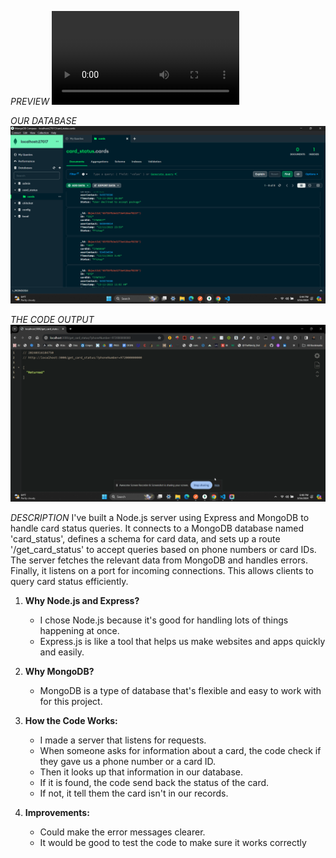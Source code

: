 *PREVIEW*
<video controls src="sample.mp4" title="Title"></video>

*OUR DATABASE*
![alt text](<Screenshot 2024-03-16 184418.png>)

*THE CODE OUTPUT*
![alt text](image.png)

*DESCRIPTION*
I've built a Node.js server using Express and MongoDB to handle card status queries. It connects to a MongoDB database named 'card_status', defines a schema for card data, and sets up a route '/get_card_status' to accept queries based on phone numbers or card IDs. The server fetches the relevant data from MongoDB and handles errors. Finally, it listens on a port for incoming connections. This allows clients to query card status efficiently.

1. **Why Node.js and Express?**
   - I chose Node.js because it's good for handling lots of things happening at once.
   - Express.js is like a tool that helps us make websites and apps quickly and easily.

2. **Why MongoDB?**
   - MongoDB is a type of database that's flexible and easy to work with for this project.

3. **How the Code Works:**
   - I made a server that listens for requests.
   - When someone asks for information about a card, the code check if they gave us a phone number or a card ID.
   - Then it looks up that information in our database.
   - If it is found, the code send back the status of the card.
   - If not, it tell them the card isn't in our records.

4. **Improvements:**
   - Could make the error messages clearer.
   - It would be good to test the code to make sure it works correctly
